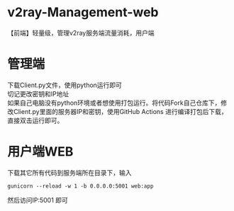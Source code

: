 # v2ray-Management-web
【前端】轻量级，管理v2ray服务端流量消耗，用户端

# 管理端
下载Client.py文件，使用python运行即可 \
切记更改密钥和IP地址 \
如果自己电脑没有python环境或者想使用打包运行。将代码Fork自己仓库下，修改Client.py里面的服务器IP和密钥，使用GitHub Actions 进行编译打包后下载，直接双击运行即可。

# 用户端WEB
下载其它所有代码到服务端所在目录下，输入
```
gunicorn --reload -w 1 -b 0.0.0.0:5001 web:app
```
然后访问IP:5001 即可

